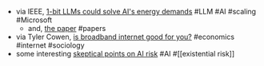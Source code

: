 - via IEEE,  [1-bit LLMs could solve AI's energy demands](https://spectrum.ieee.org/1-bit-llm) #LLM #AI #scaling #Microsoft
	- and, [the paper](https://arxiv.org/abs/2402.17764) #papers
- via Tyler Cowen, [is broadband internet good for you?](https://marginalrevolution.com/marginalrevolution/2024/06/is-broadband-good-for-you.html) #economics #internet #sociology
- some interesting [skeptical points on AI risk](https://forum.effectivealtruism.org/posts/yfmKnyd3uThq9Dd2c/titotal-on-ai-risk-scepticism) #AI #[[existential risk]]